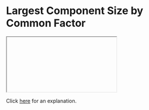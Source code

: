 # Largest Component Size by Common Factor 

<iframe></iframe>

Click [here](Explanation.md) for an explanation.

